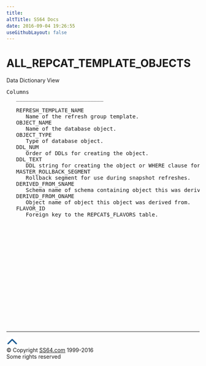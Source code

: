 ```yaml
---
title:
altTitle: SS64 Docs
date: 2016-09-04 19:26:55
useGithubLayout: false
---
```

<!-- #BeginLibraryItem "/Library/head_orad.lbi" --><!-- #EndLibraryItem --><h1>ALL_REPCAT_TEMPLATE_OBJECTS </h1><p> Data Dictionary View </p> 
 
<pre>Columns
   ___________________________
 
   REFRESH_TEMPLATE_NAME
      Name of the refresh group template.
   OBJECT_NAME
      Name of the database object.
   OBJECT_TYPE
      Type of database object.
   DDL_NUM
      Order of DDLs for creating the object.
   DDL_TEXT
      DDL string for creating the object or WHERE clause for snapshot query.
   MASTER_ROLLBACK_SEGMENT
      Rollback segment for use during snapshot refreshes.
   DERIVED_FROM_SNAME
      Schema name of schema containing object this was derived from.
   DERIVED_FROM_ONAME
      Object name of object this object was derived from.
   FLAVOR_ID
      Foreign key to the REPCAT$_FLAVORS table.

</pre><!-- #BeginLibraryItem "/Library/foot_orad.lbi" --><p>
<!-- oracle-footer -->
<ins class="adsbygoogle" style="display:inline-block;width:300px;height:250px" data-ad-client="ca-pub-6140977852749469" data-ad-slot="4275490898"></ins>
<script>
(adsbygoogle = window.adsbygoogle || []).push({});
</script></p>
<hr>
<div id="bl" class="footer"><a href="ALL_REPCAT_TEMPLATE_OBJECTS.html#"><img src="../images/top.png" width="30" height="22" alt="Back to the Top"></a></div>
<div id="br" class="footer, tagline">© Copyright <a href="http://ss64.com/">SS64.com</a> 1999-2016<br>
Some rights reserved</div>
<!-- #EndLibraryItem -->

